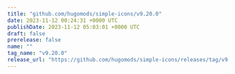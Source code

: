 ```yaml
---
title: "github.com/hugomods/simple-icons/v9.20.0"
date: 2023-11-12 00:24:31 +0000 UTC
publishDate: 2023-11-12 05:03:01 +0000 UTC
draft: false
prerelease: false
name: ""
tag_name: "v9.20.0"
release_url: "https://github.com/hugomods/simple-icons/releases/tag/v9.20.0"
---
```



